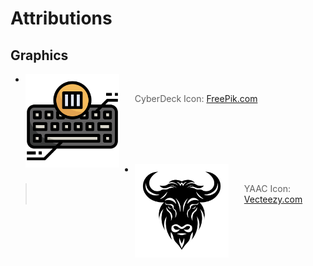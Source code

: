 <!-- ======================================== ATTRIBUTIONS.md Start ======================================== -->


<!-- ------------------------------ Intro Start ------------------------------ -->

# Attributions

<!-- ------------------------------ Intro End ------------------------------ -->


## Graphics

- <img src="img/logos/cyberdeck-icon-512px.png" alt="CyberDeck Logo" align="left" style="margin-right: 25px" height=150>

> CyberDeck Icon: [FreePik.com](https://www.freepik.com/icon/column_5981970#fromView=search&page=1&position=21&uuid=cd0f616b-4fb2-4ea2-b273-e43aa49e0b56)

<br>
<br>
<br>
<br>

- <img src="img/logos/vecteezy_black-vector-yak-head-icon-isolated-on-white-background_.jpg" alt="CyberDeck Logo" align="left" style="margin-right: 25px" height=150>

> YAAC Icon: [Vecteezy.com](https://www.vecteezy.com/)

<!-- ======================================== ATTRIBUTIONS.md Start ======================================== -->
